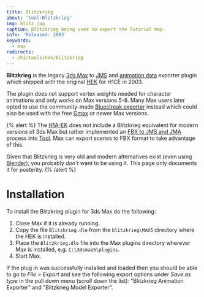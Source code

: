 ```yaml
---
title: Blitzkrieg
about: 'tool:Blitzkrieg'
img: blitz.jpg
caption: Blitzkrieg being used to export the Tutorial map.
info: 'Released: 2003'
keywords:
  - max
redirects:
  - /h1/tools/hek/blitzkrieg
---
```

**Blitzkrieg** is the legacy [3ds Max](~3dsmax) to [JMS](~) and [animation data](~animation-data) exporter plugin which shipped with the original [HEK](~custom-edition#halo-editing-kit) for H1CE in 2003.

The plugin does not support vertex weights needed for character animations and only works on Max versions 5-8. Many Max users later opted to use the community-made [Bluestreak exporter](~bluestreak) instead which could also be used with the free [Gmax](~) or newer Max versions.

{% alert %}
The [H1A-EK](~) does not include a Blitzkrieg equivalent for modern versions of 3ds Max but rather implemented an [FBX to JMS and JMA](~fbx) process into [Tool](~h1a-tool#fbx-to-jms). Max can export scenes to FBX format to take advantage of this.

Given that Blitzkrieg is very old and modern alternatives exist (even using [Blender](~)), you probably _don't_ want to be using it. This page only documents it for posterity.
{% /alert %}

# Installation
To install the Blitzkrieg plugin for 3ds Max do the following:

1. Close Max if it is already running.
2. Copy the file `Blitzkrieg.dle` from the `blitzkrieg\MAX5` directory where the HEK is installed.
3. Place the `Blitzkrieg.dle` file into the Max plugins directory wherever Max is installed, e.g. `C:\3dsmax5\plugins`.
4. Start Max.

If the plug in was successfully installed and loaded then you should be able to go to _File > Export_ and see the following export options under _Save as type_ in the pull down menu (scroll down the list): "Blitzkrieg Animation Exporter" and "Blitzkrieg Model Exporter".
